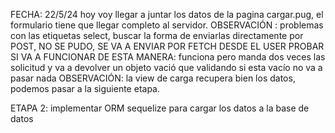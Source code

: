 FECHA: 22/5/24
hoy voy llegar a juntar los datos de la pagina cargar.pug, el formulario tiene que llegar completo al servidor.
OBSERVACIÓN : problemas con las etiquetas select, buscar la forma de enviarlas directamente por POST, NO SE PUDO, SE VA A ENVIAR POR FETCH DESDE EL USER
PROBAR SI VA A FUNCIONAR DE ESTA MANERA: funciona pero manda dos veces las solicitud y va a devolver un objeto vació que validando si esta vacío no va a pasar nada
OBSERVACIÓN: la view de carga recupera bien los datos, podemos pasar a la siguiente etapa.

ETAPA 2: implementar ORM sequelize para cargar los datos a la  base de datos
